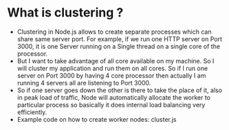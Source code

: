 

# What is clustering ?
- Clustering in Node.js allows to create separate processes which can share same server port. For example, if we run one HTTP server on       Port 3000, it is one Server running on a Single thread on a single core of the processor.
- But I want to take advantage of all core available on my machine. So I will cluster my application and run them on all cores. So if I run   one server on Port 3000 by having 4 core processor then actually I am running 4 servers all are listening to Port 3000.
- So if one server goes down the other is there to take the place of it, also in peak load of traffic, Node will automatically allocate the   worker to particular process so basically it does internal load balancing very efficiently.
- Example code on how to create worker nodes: cluster.js
